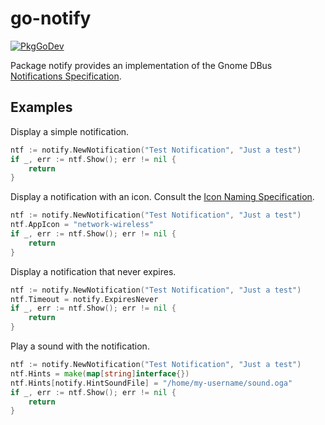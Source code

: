 # go-notify

[![PkgGoDev](https://pkg.go.dev/badge/TheCreeper/go-notify)](https://pkg.go.dev/TheCreeper/go-notify)

Package notify provides an implementation of the Gnome DBus
[Notifications Specification](https://developer.gnome.org/notification-spec).

## Examples

Display a simple notification.
```Go
ntf := notify.NewNotification("Test Notification", "Just a test")
if _, err := ntf.Show(); err != nil {
	return
}
```

Display a notification with an icon. Consult the
[Icon Naming Specification](http://standards.freedesktop.org/icon-naming-spec).
```Go
ntf := notify.NewNotification("Test Notification", "Just a test")
ntf.AppIcon = "network-wireless"
if _, err := ntf.Show(); err != nil {
	return
}
```

Display a notification that never expires.
```Go
ntf := notify.NewNotification("Test Notification", "Just a test")
ntf.Timeout = notify.ExpiresNever
if _, err := ntf.Show(); err != nil {
	return
}
```

Play a sound with the notification.
```Go
ntf := notify.NewNotification("Test Notification", "Just a test")
ntf.Hints = make(map[string]interface{})
ntf.Hints[notify.HintSoundFile] = "/home/my-username/sound.oga"
if _, err := ntf.Show(); err != nil {
	return
}
```
